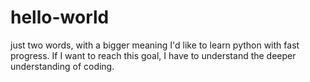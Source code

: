 # hello-world
just two words, with a bigger meaning
I'd like to learn python with fast progress. If I want to reach this goal, I have to understand the deeper understanding of coding.
